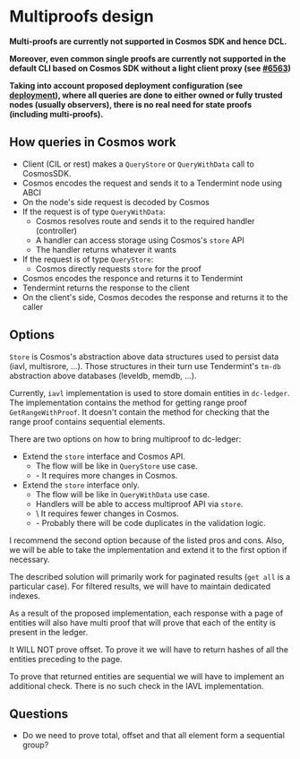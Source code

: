 # Multiproofs design

**Multi-proofs are currently not supported in Cosmos SDK and hence DCL.**

**Moreover, even common single proofs are currently not supported in the default CLI
based on Cosmos SDK without a light client proxy (see [#6563](https://github.com/cosmos/cosmos-sdk/issues/6563))**

**Taking into account proposed deployment configuration (see [deployment](../deployment.png)),
where all queries are done to either owned or fully trusted nodes (usually observers), there is no real need
for state proofs (including multi-proofs).**

## How queries in Cosmos work

- Client (CIL or rest) makes a `QueryStore` or `QueryWithData`  call to CosmosSDK.
- Cosmos encodes the request and sends it to a Tendermint node using ABCI
- On the node's side request is decoded by Cosmos
- If the request is of type `QueryWithData`:
  - Cosmos resolves route and sends it to the required handler (controller)
  - A handler can access storage using Cosmos's `store` API
  - The handler returns whatever it wants
- If the request is of type `QueryStore`:
  - Cosmos directly requests `store` for the proof
- Cosmos encodes the responce and returns it to Tendermint
- Tendermint returns the response to the client
- On the client's side, Cosmos decodes the response and returns it to the caller

## Options

`Store` is Cosmos's abstraction above data structures used to persist data (iavl, multisrore, ...). Those structures in their turn use Tendermint's `tm-db` abstraction above databases (leveldb, memdb, ...).

Currently, `iavl` implementation is used to store domain entities in `dc-ledger`. The implementation contains the method for getting range proof `GetRangeWithProof`. It doesn't contain the method for checking that the range proof contains sequential elements.

There are two options on how to bring multiproof to dc-ledger:

- Extend the `store` interface and Cosmos API.
  - The flow will be like in `QueryStore` use case.
  - \- It requires more changes in Cosmos.
- Extend the `store` interface only.
  - The flow will be like in `QueryWithData` use case.
  - Handlers will be able to access multiproof API via `store`.
  - \  It requires fewer changes in Cosmos.
  - \- Probably there will be code duplicates in the validation logic.

I recommend the second option because of the listed pros and cons. Also, we will be able to take the implementation and extend it to the first option if necessary.

The described solution will primarily work for paginated results (`get all` is a particular case). For filtered results, we will have to maintain dedicated indexes.

As a result of the proposed implementation, each response with a page of entities will also have multi proof that will prove that each of the entity is present in the ledger.

It WILL NOT prove offset. To prove it we will have to return hashes of all the entities preceding to the page.

To prove that returned entities are sequential we will have to implement an additional check. There is no such check in the IAVL implementation.

## Questions

- Do we need to prove total, offset and that all element form a sequential group?
